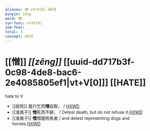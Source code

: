 ```yaml
---
aliases: 憎 vt+V[0] HATE
pinyin: zēng
word: 憎
syn-func: vt+V[0]
sem-feat: 
total: 3
concept: HATE 
---
```

# [[憎]] *[[zēng]]*  [[uuid-dd717b3f-0c98-4de8-bac6-2e4085805ef1|vt+V[0]]] [[HATE]]
hate to V
 - [[說苑]] 羞行乞而**憎**自取，
                     / [HXWD](https://hxwd.org/textview.html?location=CH1a0907_CHANT_006-12a.12)
 - [[淮南子]] **憎**死而不辭，
                     / Detest death, but do not refuse it.[HXWD](https://hxwd.org/textview.html?location=KR3j0010_tls_007-6a.37)
 - [[淮南子]] **憎**憎圖狗馬者 / and detest representing dogs and horses.[HXWD](https://hxwd.org/textview.html?location=KR3j0010_tls_013-11a.31)